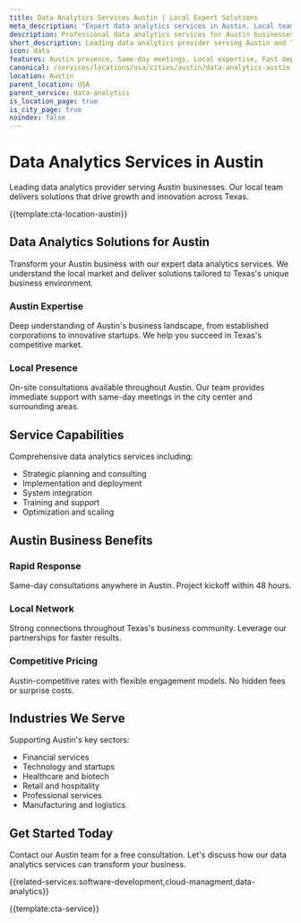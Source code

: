```yaml
---
title: Data Analytics Services Austin | Local Expert Solutions
meta_description: "Expert data analytics services in Austin. Local team, same-day consultations, proven results. Transform your business today."
description: Professional data analytics services for Austin businesses
short_description: Leading data analytics provider serving Austin and Texas.
icon: data
features: Austin presence, Same-day meetings, Local expertise, Fast deployment, Competitive rates, Proven track record
canonical: /services/locations/usa/cities/austin/data-analytics-austin.html
location: Austin
parent_location: USA
parent_service: data-analytics
is_location_page: true
is_city_page: true
noindex: false
---
```


# Data Analytics Services in Austin

Leading data analytics provider serving Austin businesses. Our local team delivers solutions that drive growth and innovation across Texas.

{{template:cta-location-austin}}

## Data Analytics Solutions for Austin

Transform your Austin business with our expert data analytics services. We understand the local market and deliver solutions tailored to Texas's unique business environment.

### Austin Expertise

Deep understanding of Austin's business landscape, from established corporations to innovative startups. We help you succeed in Texas's competitive market.

### Local Presence

On-site consultations available throughout Austin. Our team provides immediate support with same-day meetings in the city center and surrounding areas.

## Service Capabilities

Comprehensive data analytics services including:
- Strategic planning and consulting
- Implementation and deployment
- System integration
- Training and support
- Optimization and scaling

## Austin Business Benefits

### Rapid Response
Same-day consultations anywhere in Austin. Project kickoff within 48 hours.

### Local Network
Strong connections throughout Texas's business community. Leverage our partnerships for faster results.

### Competitive Pricing
Austin-competitive rates with flexible engagement models. No hidden fees or surprise costs.

## Industries We Serve

Supporting Austin's key sectors:
- Financial services
- Technology and startups
- Healthcare and biotech
- Retail and hospitality
- Professional services
- Manufacturing and logistics

## Get Started Today

Contact our Austin team for a free consultation. Let's discuss how our data analytics services can transform your business.

{{related-services:software-development,cloud-managment,data-analytics}}

{{template:cta-service}}
